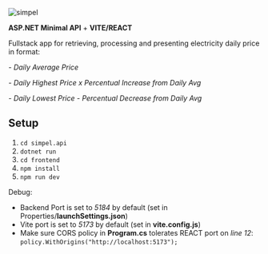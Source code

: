 
![simpel](https://github.com/user-attachments/assets/5a5c2808-f312-4bdd-827c-0a76afe215d3)

**ASP.NET Minimal API** + **VITE/REACT**

Fullstack app for retrieving, processing and presenting electricity daily price in format:

*- Daily Average Price*

*- Daily Highest Price*
*x Percentual Increase from Daily Avg*

*- Daily Lowest Price*
*- Percentual Decrease from Daily Avg*

## Setup
1. `cd simpel.api`
2. `dotnet run`
3. `cd frontend`
4. `npm install`
5. `npm run dev`

Debug:
- Backend Port is set to *5184* by default (set in Properties/**launchSettings.json**)
- Vite port is set to *5173* by default (set in **vite.config.js**)
- Make sure CORS policy in **Program.cs** tolerates REACT port on *line 12*:
`policy.WithOrigins("http://localhost:5173");`

